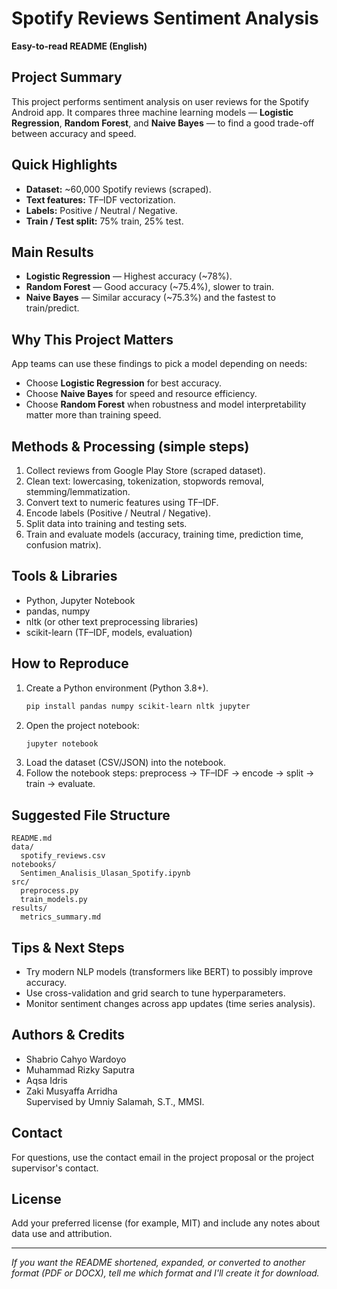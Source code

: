 # Spotify Reviews Sentiment Analysis

**Easy-to-read README (English)**

## Project Summary
This project performs sentiment analysis on user reviews for the Spotify Android app. It compares three machine learning models — **Logistic Regression**, **Random Forest**, and **Naive Bayes** — to find a good trade-off between accuracy and speed.

## Quick Highlights
- **Dataset:** ~60,000 Spotify reviews (scraped).  
- **Text features:** TF–IDF vectorization.  
- **Labels:** Positive / Neutral / Negative.  
- **Train / Test split:** 75% train, 25% test.

## Main Results
- **Logistic Regression** — Highest accuracy (~78%).  
- **Random Forest** — Good accuracy (~75.4%), slower to train.  
- **Naive Bayes** — Similar accuracy (~75.3%) and the fastest to train/predict.

## Why This Project Matters
App teams can use these findings to pick a model depending on needs:
- Choose **Logistic Regression** for best accuracy.
- Choose **Naive Bayes** for speed and resource efficiency.
- Choose **Random Forest** when robustness and model interpretability matter more than training speed.

## Methods & Processing (simple steps)
1. Collect reviews from Google Play Store (scraped dataset).  
2. Clean text: lowercasing, tokenization, stopwords removal, stemming/lemmatization.  
3. Convert text to numeric features using TF–IDF.  
4. Encode labels (Positive / Neutral / Negative).  
5. Split data into training and testing sets.  
6. Train and evaluate models (accuracy, training time, prediction time, confusion matrix).

## Tools & Libraries
- Python, Jupyter Notebook  
- pandas, numpy  
- nltk (or other text preprocessing libraries)  
- scikit-learn (TF–IDF, models, evaluation)

## How to Reproduce
1. Create a Python environment (Python 3.8+).  
   ```bash
   pip install pandas numpy scikit-learn nltk jupyter
   ```
2. Open the project notebook:  
   ```bash
   jupyter notebook
   ```
3. Load the dataset (CSV/JSON) into the notebook.  
4. Follow the notebook steps: preprocess → TF–IDF → encode → split → train → evaluate.

## Suggested File Structure
```
README.md
data/
  spotify_reviews.csv
notebooks/
  Sentimen_Analisis_Ulasan_Spotify.ipynb
src/
  preprocess.py
  train_models.py
results/
  metrics_summary.md
```

## Tips & Next Steps
- Try modern NLP models (transformers like BERT) to possibly improve accuracy.  
- Use cross-validation and grid search to tune hyperparameters.  
- Monitor sentiment changes across app updates (time series analysis).

## Authors & Credits
- Shabrio Cahyo Wardoyo  
- Muhammad Rizky Saputra  
- Aqsa Idris  
- Zaki Musyaffa Arridha  
Supervised by Umniy Salamah, S.T., MMSI.

## Contact
For questions, use the contact email in the project proposal or the project supervisor's contact.

## License
Add your preferred license (for example, MIT) and include any notes about data use and attribution.

---

*If you want the README shortened, expanded, or converted to another format (PDF or DOCX), tell me which format and I'll create it for download.*
